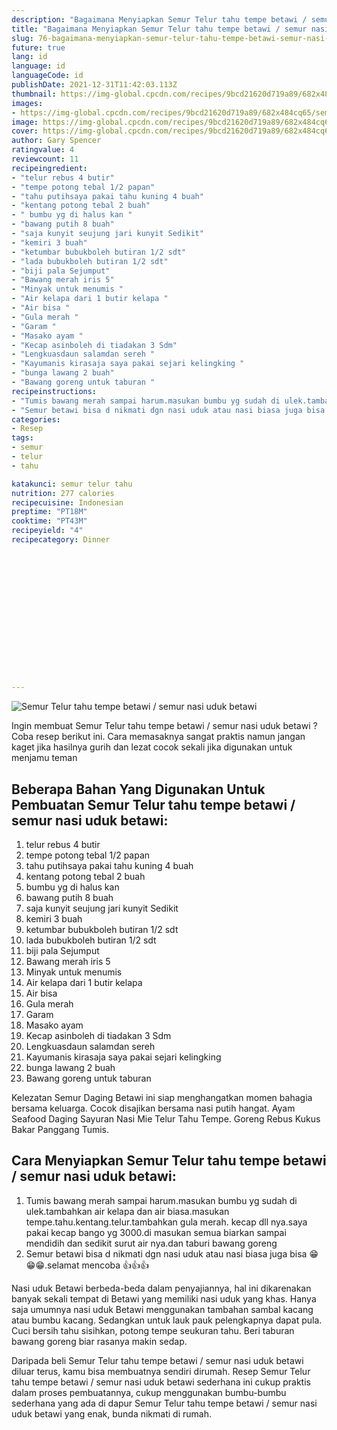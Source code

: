 ```yaml
---
description: "Bagaimana Menyiapkan Semur Telur tahu tempe betawi / semur nasi uduk betawi Anti Gagal"
title: "Bagaimana Menyiapkan Semur Telur tahu tempe betawi / semur nasi uduk betawi Anti Gagal"
slug: 76-bagaimana-menyiapkan-semur-telur-tahu-tempe-betawi-semur-nasi-uduk-betawi-anti-gagal
future: true
lang: id
language: id
languageCode: id
publishDate: 2021-12-31T11:42:03.113Z 
thumbnail: https://img-global.cpcdn.com/recipes/9bcd21620d719a89/682x484cq65/semur-telur-tahu-tempe-betawi-semur-nasi-uduk-betawi-foto-resep-utama.webp
images:
- https://img-global.cpcdn.com/recipes/9bcd21620d719a89/682x484cq65/semur-telur-tahu-tempe-betawi-semur-nasi-uduk-betawi-foto-resep-utama.webp
image: https://img-global.cpcdn.com/recipes/9bcd21620d719a89/682x484cq65/semur-telur-tahu-tempe-betawi-semur-nasi-uduk-betawi-foto-resep-utama.webp
cover: https://img-global.cpcdn.com/recipes/9bcd21620d719a89/682x484cq65/semur-telur-tahu-tempe-betawi-semur-nasi-uduk-betawi-foto-resep-utama.webp
author: Gary Spencer
ratingvalue: 4
reviewcount: 11
recipeingredient:
- "telur rebus 4 butir"
- "tempe potong tebal 1/2 papan"
- "tahu putihsaya pakai tahu kuning 4 buah"
- "kentang potong tebal 2 buah"
- " bumbu yg di halus kan "
- "bawang putih 8 buah"
- "saja kunyit seujung jari kunyit Sedikit"
- "kemiri 3 buah"
- "ketumbar bubukboleh butiran 1/2 sdt"
- "lada bubukboleh butiran 1/2 sdt"
- "biji pala Sejumput"
- "Bawang merah iris 5"
- "Minyak untuk menumis "
- "Air kelapa dari 1 butir kelapa "
- "Air bisa "
- "Gula merah "
- "Garam "
- "Masako ayam "
- "Kecap asinboleh di tiadakan 3 Sdm"
- "Lengkuasdaun salamdan sereh "
- "Kayumanis kirasaja saya pakai sejari kelingking "
- "bunga lawang 2 buah"
- "Bawang goreng untuk taburan "
recipeinstructions:
- "Tumis bawang merah sampai harum.masukan bumbu yg sudah di ulek.tambahkan air kelapa dan air biasa.masukan tempe.tahu.kentang.telur.tambahkan gula merah. kecap dll nya.saya pakai kecap bango yg 3000.di masukan semua biarkan sampai mendidih dan sedikit surut air nya.dan taburi bawang goreng"
- "Semur betawi bisa d nikmati dgn nasi uduk atau nasi biasa juga bisa 😁😁😁.selamat mencoba 👍👍👍"
categories:
- Resep
tags:
- semur
- telur
- tahu

katakunci: semur telur tahu 
nutrition: 277 calories
recipecuisine: Indonesian
preptime: "PT18M"
cooktime: "PT43M"
recipeyield: "4"
recipecategory: Dinner


     
    
    
    
    
    
    
    
    
    
    
      
    
---
```



![Semur Telur tahu tempe betawi / semur nasi uduk betawi](https://img-global.cpcdn.com/recipes/9bcd21620d719a89/682x484cq65/semur-telur-tahu-tempe-betawi-semur-nasi-uduk-betawi-foto-resep-utama.webp)

Ingin membuat Semur Telur tahu tempe betawi / semur nasi uduk betawi ? Coba resep berikut ini. Cara memasaknya sangat praktis namun jangan kaget jika hasilnya gurih dan lezat cocok sekali jika digunakan untuk menjamu teman

<!--inarticleads1-->

## Beberapa Bahan Yang Digunakan Untuk Pembuatan Semur Telur tahu tempe betawi / semur nasi uduk betawi:

1. telur rebus 4 butir
1. tempe potong tebal 1/2 papan
1. tahu putihsaya pakai tahu kuning 4 buah
1. kentang potong tebal 2 buah
1.  bumbu yg di halus kan 
1. bawang putih 8 buah
1. saja kunyit seujung jari kunyit Sedikit
1. kemiri 3 buah
1. ketumbar bubukboleh butiran 1/2 sdt
1. lada bubukboleh butiran 1/2 sdt
1. biji pala Sejumput
1. Bawang merah iris 5
1. Minyak untuk menumis 
1. Air kelapa dari 1 butir kelapa 
1. Air bisa 
1. Gula merah 
1. Garam 
1. Masako ayam 
1. Kecap asinboleh di tiadakan 3 Sdm
1. Lengkuasdaun salamdan sereh 
1. Kayumanis kirasaja saya pakai sejari kelingking 
1. bunga lawang 2 buah
1. Bawang goreng untuk taburan 

Kelezatan Semur Daging Betawi ini siap menghangatkan momen bahagia bersama keluarga. Cocok disajikan bersama nasi putih hangat. Ayam Seafood Daging Sayuran Nasi Mie Telur Tahu Tempe. Goreng Rebus Kukus Bakar Panggang Tumis. 

<!--inarticleads2-->

## Cara Menyiapkan Semur Telur tahu tempe betawi / semur nasi uduk betawi:

1. Tumis bawang merah sampai harum.masukan bumbu yg sudah di ulek.tambahkan air kelapa dan air biasa.masukan tempe.tahu.kentang.telur.tambahkan gula merah. kecap dll nya.saya pakai kecap bango yg 3000.di masukan semua biarkan sampai mendidih dan sedikit surut air nya.dan taburi bawang goreng
1. Semur betawi bisa d nikmati dgn nasi uduk atau nasi biasa juga bisa 😁😁😁.selamat mencoba 👍👍👍


Nasi uduk Betawi berbeda-beda dalam penyajiannya, hal ini dikarenakan banyak sekali tempat di Betawi yang memiliki nasi uduk yang khas. Hanya saja umumnya nasi uduk Betawi menggunakan tambahan sambal kacang atau bumbu kacang. Sedangkan untuk lauk pauk pelengkapnya dapat pula. Cuci bersih tahu sisihkan, potong tempe seukuran tahu. Beri taburan bawang goreng biar rasanya makin sedap. 

Daripada   beli  Semur Telur tahu tempe betawi / semur nasi uduk betawi  diluar terus, kamu  bisa membuatnya sendiri dirumah. Resep  Semur Telur tahu tempe betawi / semur nasi uduk betawi  sederhana ini cukup praktis dalam proses pembuatannya, cukup menggunakan bumbu-bumbu sederhana yang ada di dapur  Semur Telur tahu tempe betawi / semur nasi uduk betawi  yang enak, bunda nikmati di rumah.
